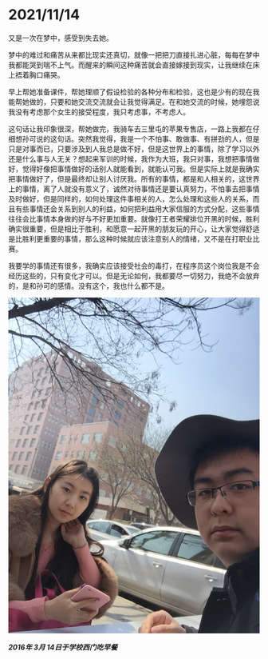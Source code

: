# 2021/11/14

又是一次在梦中，感受到失去她。

梦中的难过和痛苦从来都比现实还真切，就像一把把刀直接扎进心脏，每每在梦中我都能哭到喘不上气。而醒来的瞬间这种痛苦就会直接嫁接到现实，让我继续在床上捂着胸口痛哭。

早上帮她准备课件，帮她理顺了假设检验的各种分布和检验，这也是少有的现在我能帮她做的，只要和她交流交流就会让我觉得满足。在和她交流的时候，她埋怨说我没有考虑那个女生的接受程度，我只考虑事，不考虑人。

这句话让我印象很深，帮她做完，我骑车去三里屯的苹果专售店，一路上我都在仔细想孙可说的这句话。突然我觉得，我是一个不怕事、敢做事、有拼劲的人，但是只是对事而已，只要涉及到人我总是做不好，但是这世界上的事情，除了学习以外还是什么事与人无关？想起来军训的时候，我作为大班，我只对事，我想把事情做好，觉得好像把事情做好的话别人就能看到，就能认可我。但是实际上就是我确实把事情做好了，但是最终却让别人讨厌我。所有的事情，都是和人相关的，这世界上的事情，离了人就没有意义了，诚然对待事情还是要认真努力，不怕事去把事情及时做好，但是同样的，如何处理这件事相关的人，怎么处理和这些人的关系，而且有些事情还会关系到别人的利益，如何把利益用大家信服的方式分配，这些事情往往会比事情本身做的好与不好更加重要。就像打王者荣耀排位开黑的时候，胜利确实很重要，但是相比于胜利，和愿意一起开黑的朋友玩的开心，让大家觉得舒适是比胜利更重要的事情，那么这种时候就应该注意别人的情绪，又不是在打职业比赛。

我要学的事情还有很多，我确实应该接受社会的毒打，在程序员这个岗位我是不会经历这些的，只有变化才可以。但是无论如何，我都要尽一切努力，我绝不会放弃的，是和孙可的感情。没有这个，我也什么都不是。

![2016年3月14日于学校西门吃早餐.jpg](../images/2016年3月14日于学校西门吃早餐.jpg)

___2016年 3月 14日于学校西门吃早餐___